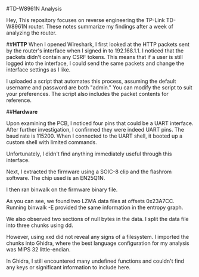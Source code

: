 #TD-W8961N Analysis

Hey,
This repository focuses on reverse engineering the TP-Link TD-W8961N router. These notes summarize my findings after a week of analyzing the router.

##**HTTP**
When I opened Wireshark, I first looked at the HTTP packets sent by the router's interface when I signed in to 192.168.1.1. I noticed that the packets didn't contain any CSRF tokens. This means that if a user is still logged into the interface, I could send the same packets and change the interface settings as I like.

I uploaded a script that automates this process, assuming the default username and password are both "admin." You can modify the script to suit your preferences. The script also includes the packet contents for reference.



##**Hardware**

Upon examining the PCB, I noticed four pins that could be a UART interface. After further investigation, I confirmed they were indeed UART pins. The baud rate is 115200. When I connected to the UART shell, it booted up a custom shell with limited commands.

Unfortunately, I didn't find anything immediately useful through this interface.

Next, I extracted the firmware using a SOIC-8 clip and the flashrom software. The chip used is an EN25Q1N.

I then ran binwalk on the firmware binary file.

As you can see, we found two LZMA data files at offsets 0x23A7CC. Running binwalk -E provided the same information in the entropy graph.

We also observed two sections of null bytes in the data. I split the data file into three chunks using dd.

However, using xxd did not reveal any signs of a filesystem. I imported the chunks into Ghidra, where the best language configuration for my analysis was MIPS 32 little-endian.

In Ghidra, I still encountered many undefined functions and couldn't find any keys or significant information to include here.



